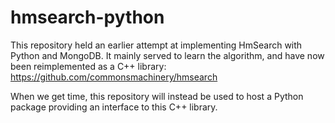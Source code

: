 hmsearch-python
===============

This repository held an earlier attempt at implementing HmSearch with
Python and MongoDB.  It mainly served to learn the algorithm, and have
now been reimplemented as a C++ library:
https://github.com/commonsmachinery/hmsearch

When we get time, this repository will instead be used to host a
Python package providing an interface to this C++ library.
